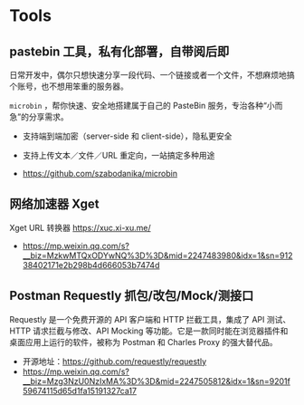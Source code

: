 # Tools

## pastebin 工具，私有化部署，自带阅后即


日常开发中，偶尔只想快速分享一段代码、一个链接或者一个文件，不想麻烦地搞个账号，也不想用笨重的服务器。

`microbin` ，帮你快速、安全地搭建属于自己的 PasteBin 服务，专治各种“小而急”的分享需求。

- 支持端到端加密（server-side 和 client-side），隐私更安全
- 支持上传文本／文件／URL 重定向，一站搞定多种用途

- https://github.com/szabodanika/microbin


## 网络加速器 Xget

Xget URL 转换器 https://xuc.xi-xu.me/

- https://mp.weixin.qq.com/s?__biz=MzkwMTQxODYwNQ%3D%3D&mid=2247483980&idx=1&sn=91238402171e2b298b4d666053b7474d

## Postman Requestly 抓包/改包/Mock/测接口

Requestly 是一个免费开源的 API 客户端和 HTTP 拦截工具，集成了 API 测试、HTTP 请求拦截与修改、API Mocking 等功能。它是一款同时能在浏览器插件和桌面应用上运行的软件，被称为 Postman 和 Charles Proxy 的强大替代品。

- 开源地址：https://github.com/requestly/requestly
- https://mp.weixin.qq.com/s?__biz=Mzg3NzU0NzIxMA%3D%3D&mid=2247505812&idx=1&sn=9201f59674115d65d1fa15191327ca17
